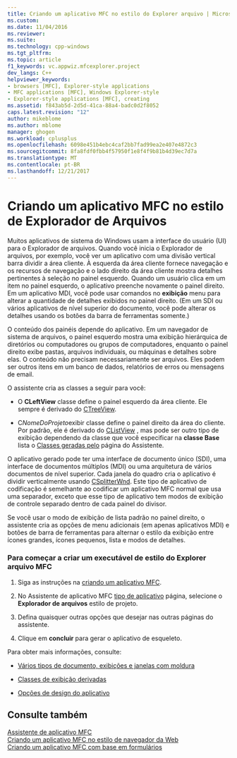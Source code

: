```yaml
---
title: Criando um aplicativo MFC no estilo do Explorer arquivo | Microsoft Docs
ms.custom: 
ms.date: 11/04/2016
ms.reviewer: 
ms.suite: 
ms.technology: cpp-windows
ms.tgt_pltfrm: 
ms.topic: article
f1_keywords: vc.appwiz.mfcexplorer.project
dev_langs: C++
helpviewer_keywords:
- browsers [MFC], Explorer-style applications
- MFC applications [MFC], Windows Explorer-style
- Explorer-style applications [MFC], creating
ms.assetid: f843ab5d-2d5d-41ca-88a4-badc0d2f8052
caps.latest.revision: "12"
author: mikeblome
ms.author: mblome
manager: ghogen
ms.workload: cplusplus
ms.openlocfilehash: 6098e451b4ebc4caf2bb7fad99ea2e407e4872c3
ms.sourcegitcommit: 8fa8fdf0fbb4f57950f1e8f4f9b81b4d39ec7d7a
ms.translationtype: MT
ms.contentlocale: pt-BR
ms.lasthandoff: 12/21/2017
---
```

# <a name="creating-a-file-explorer-style-mfc-application"></a>Criando um aplicativo MFC no estilo de Explorador de Arquivos
Muitos aplicativos de sistema do Windows usam a interface do usuário (UI) para o Explorador de arquivos. Quando você inicia o Explorador de arquivos, por exemplo, você ver um aplicativo com uma divisão vertical barra dividir a área cliente. À esquerda da área cliente fornece navegação e os recursos de navegação e o lado direito da área cliente mostra detalhes pertinentes à seleção no painel esquerdo. Quando um usuário clica em um item no painel esquerdo, o aplicativo preenche novamente o painel direito. Em um aplicativo MDI, você pode usar comandos no **exibição** menu para alterar a quantidade de detalhes exibidos no painel direito. (Em um SDI ou vários aplicativos de nível superior do documento, você pode alterar os detalhes usando os botões da barra de ferramentas somente.)  
  
 O conteúdo dos painéis depende do aplicativo. Em um navegador de sistema de arquivos, o painel esquerdo mostra uma exibição hierárquica de diretórios ou computadores ou grupos de computadores, enquanto o painel direito exibe pastas, arquivos individuais, ou máquinas e detalhes sobre elas. O conteúdo não precisam necessariamente ser arquivos. Eles podem ser outros itens em um banco de dados, relatórios de erros ou mensagens de email.  
  
 O assistente cria as classes a seguir para você:  
  
-   O **CLeftView** classe define o painel esquerdo da área cliente. Ele sempre é derivado do [CTreeView](../../mfc/reference/ctreeview-class.md).  
  
-   C*NomeDoProjeto*exibir classe define o painel direito da área do cliente. Por padrão, ele é derivado do [CListView](../../mfc/reference/clistview-class.md) , mas pode ser outro tipo de exibição dependendo da classe que você especificar na **classe Base** lista o [Classes geradas pelo](../../mfc/reference/generated-classes-mfc-application-wizard.md) página do Assistente.  
  
 O aplicativo gerado pode ter uma interface de documento único (SDI), uma interface de documentos múltiplos (MDI) ou uma arquitetura de vários documentos de nível superior. Cada janela do quadro cria o aplicativo é dividir verticalmente usando [CSplitterWnd](../../mfc/reference/csplitterwnd-class.md). Este tipo de aplicativo de codificação é semelhante ao codificar um aplicativo MFC normal que usa uma separador, exceto que esse tipo de aplicativo tem modos de exibição de controle separado dentro de cada painel do divisor.  
  
 Se você usar o modo de exibição de lista padrão no painel direito, o assistente cria as opções de menu adicionais (em apenas aplicativos MDI) e botões de barra de ferramentas para alternar o estilo da exibição entre ícones grandes, ícones pequenos, lista e modos de detalhes.  
  
### <a name="to-begin-creating-a-file-explorer-style-mfc-executable"></a>Para começar a criar um executável de estilo do Explorer arquivo MFC  
  
1.  Siga as instruções na [criando um aplicativo MFC](../../mfc/reference/creating-an-mfc-application.md).  
  
2.  No Assistente de aplicativo MFC [tipo de aplicativo](../../mfc/reference/application-type-mfc-application-wizard.md) página, selecione o **Explorador de arquivos** estilo de projeto.  
  
3.  Defina quaisquer outras opções que desejar nas outras páginas do assistente.  
  
4.  Clique em **concluir** para gerar o aplicativo de esqueleto.  
  
 Para obter mais informações, consulte:  
  
-   [Vários tipos de documento, exibições e janelas com moldura](../../mfc/multiple-document-types-views-and-frame-windows.md)  
  
-   [Classes de exibição derivadas](../../mfc/derived-view-classes-available-in-mfc.md)  
  
-   [Opções de design do aplicativo](../../mfc/application-design-choices.md)  
  
## <a name="see-also"></a>Consulte também  
 [Assistente de aplicativo MFC](../../mfc/reference/mfc-application-wizard.md)   
 [Criando um aplicativo MFC no estilo de navegador da Web](../../mfc/reference/creating-a-web-browser-style-mfc-application.md)   
 [Criando um aplicativo MFC com base em formulários](../../mfc/reference/creating-a-forms-based-mfc-application.md)

